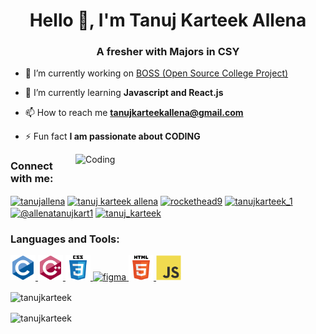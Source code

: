 <h1 align="center">Hello 👋, I'm Tanuj Karteek Allena</h1>
<h3 align="center">A fresher with Majors in CSY</h3>

- 🔭 I’m currently working on [BOSS (Open Source College Project)](https://www.boss-iiitk.co/)

- 🌱 I’m currently learning **Javascript and React.js**

- 📫 How to reach me **tanujkarteekallena@gmail.com**

- ⚡ Fun fact **I am passionate about CODING**
<img align="right" alt="Coding" width="400" src="https://miro.medium.com/max/1360/0*gqO3slLmGb4mUeje.gif">

<h3 align="left">Connect with me:</h3>
<p align="left">
<a href="https://twitter.com/tanujallena" target="blank"><img align="center" src="https://raw.githubusercontent.com/rahuldkjain/github-profile-readme-generator/master/src/images/icons/Social/twitter.svg" alt="tanujallena" height="30" width="40" /></a>
<a href="https://linkedin.com/in/tanuj karteek allena" target="blank"><img align="center" src="https://raw.githubusercontent.com/rahuldkjain/github-profile-readme-generator/master/src/images/icons/Social/linked-in-alt.svg" alt="tanuj karteek allena" height="30" width="40" /></a>
<a href="https://instagram.com/rockethead9" target="blank"><img align="center" src="https://raw.githubusercontent.com/rahuldkjain/github-profile-readme-generator/master/src/images/icons/Social/instagram.svg" alt="rockethead9" height="30" width="40" /></a>
<a href="https://www.codechef.com/users/tanujkarteek_1" target="blank"><img align="center" src="https://cdn.jsdelivr.net/npm/simple-icons@3.1.0/icons/codechef.svg" alt="tanujkarteek_1" height="30" width="40" /></a>
<a href="https://www.hackerrank.com/@allenatanujkart1" target="blank"><img align="center" src="https://raw.githubusercontent.com/rahuldkjain/github-profile-readme-generator/master/src/images/icons/Social/hackerrank.svg" alt="@allenatanujkart1" height="30" width="40" /></a>
<a href="https://codeforces.com/profile/tanuj_karteek" target="blank"><img align="center" src="https://raw.githubusercontent.com/rahuldkjain/github-profile-readme-generator/master/src/images/icons/Social/codeforces.svg" alt="tanuj_karteek" height="30" width="40" /></a>
</p>

<h3 align="left">Languages and Tools:</h3>
<p align="left"> <a href="https://www.cprogramming.com/" target="_blank" rel="noreferrer"> <img src="https://raw.githubusercontent.com/devicons/devicon/master/icons/c/c-original.svg" alt="c" width="40" height="40"/> </a> <a href="https://www.w3schools.com/cpp/" target="_blank" rel="noreferrer"> <img src="https://raw.githubusercontent.com/devicons/devicon/master/icons/cplusplus/cplusplus-original.svg" alt="cplusplus" width="40" height="40"/> </a> <a href="https://www.w3schools.com/css/" target="_blank" rel="noreferrer"> <img src="https://raw.githubusercontent.com/devicons/devicon/master/icons/css3/css3-original-wordmark.svg" alt="css3" width="40" height="40"/> </a> <a href="https://www.figma.com/" target="_blank" rel="noreferrer"> <img src="https://www.vectorlogo.zone/logos/figma/figma-icon.svg" alt="figma" width="40" height="40"/> </a> <a href="https://www.w3.org/html/" target="_blank" rel="noreferrer"> <img src="https://raw.githubusercontent.com/devicons/devicon/master/icons/html5/html5-original-wordmark.svg" alt="html5" width="40" height="40"/> </a> <a href="https://developer.mozilla.org/en-US/docs/Web/JavaScript" target="_blank" rel="noreferrer"> <img src="https://raw.githubusercontent.com/devicons/devicon/master/icons/javascript/javascript-original.svg" alt="javascript" width="40" height="40"/> </a> </p>

<p><img align="center" src="https://github-readme-stats.vercel.app/api/top-langs?username=tanujkarteek&show_icons=true&locale=en&layout=compact" alt="tanujkarteek" /></p>

<p><img align="center" src="https://github-readme-streak-stats.herokuapp.com/?user=tanujkarteek&" alt="tanujkarteek" /></p>

